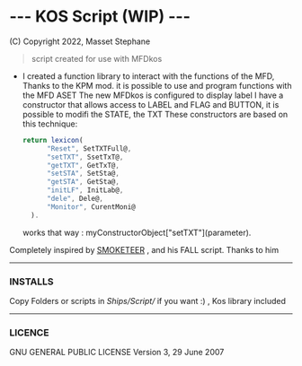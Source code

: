 # --- KOS Script (WIP) ---
(C) Copyright 2022, Masset Stephane 
> script created for use with MFDkos
- I created a function library to interact with the functions of the MFD, Thanks to the KPM mod.
  it is possible to use and program functions with the MFD ASET The new MFDkos is configured to display label
  I have a constructor that allows access to LABEL and FLAG and BUTTON, it is possible to modifi the STATE, the TXT
  These constructors are based on this technique:
  
  ```javascript
  return lexicon(
        "Reset", SetTXTFull@,
        "setTXT", SsetTxT@,
        "getTXT", GetTxT@,
        "setSTA", SetSta@,
        "getSTA", GetSta@,
        "initLF", InitLab@,
        "dele", Dele@,
        "Monitor", CurentMoni@        
    ).
   ```
   works that way : myConstructorObject\["setTXT"](parameter).
   
Completely inspired by [SMOKETEER](https://github.com/smoketeer/fall) , and his FALL script. Thanks to him
_____

### INSTALLS
Copy Folders or scripts in *Ships/Script/* if you want :) , Kos library included 

___

### LICENCE
GNU GENERAL PUBLIC LICENSE Version 3, 29 June 2007
   
